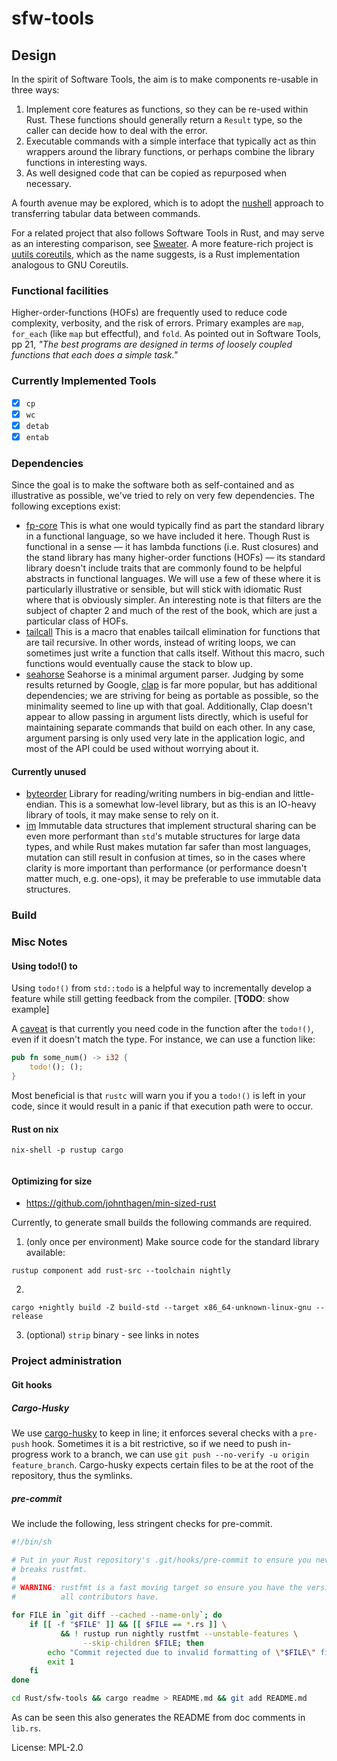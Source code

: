 # sfw-tools

## Design

In the spirit of Software Tools, the aim is to make components re-usable
in three ways:

 1. Implement core features as functions, so they can be re-used within Rust.
    These functions should generally return a `Result` type, so the caller
    can decide how to deal with the error.
 2. Executable commands with a simple interface that typically act as thin
    wrappers around the library functions, or perhaps combine the library
    functions in interesting ways.
 3. As well designed code that can be copied as repurposed when necessary.

A fourth avenue may be explored, which is to adopt the
[nushell](https://github.com/rjbs/Sweater) approach to transferring
tabular data between commands.

For a related project that also follows Software Tools in Rust, and
may serve as an interesting comparison, see
[Sweater](https://github.com/rjbs/Sweater).
A more feature-rich project is [uutils coreutils](https://github.com/uutils/coreutils),
which as the name suggests, is a Rust implementation analogous to
GNU Coreutils.

### Functional facilities

Higher-order-functions (HOFs) are frequently used to reduce code
complexity, verbosity, and the risk of errors. Primary examples are
`map`, `for_each` (like `map` but effectful), and `fold`. As pointed
out in Software Tools, pp 21, *"The best programs are designed in
terms of loosely coupled functions that each does a simple task."*

### Currently Implemented Tools
- [x] `cp`
- [x] `wc`
- [x] `detab`
- [x] `entab`

### Dependencies

Since the goal is to make the software both as self-contained and
as illustrative as possible, we've tried to rely on very few dependencies.
The following exceptions exist:

- [fp-core](https://docs.rs/fp-core)
  This is what one would typically find as part the standard library
  in a functional language, so we have included it here. Though Rust is functional
  in a sense — it has lambda functions (i.e. Rust closures) and the stand library
  has many higher-order functions (HOFs) — its standard library doesn't include
  traits that are commonly found to be helpful abstracts in functional languages.
  We will use a few of these where it is particularly illustrative or sensible,
  but will stick with idiomatic Rust where that is obviously simpler.
  An interesting note is that filters are the subject of chapter 2 and much of
  the rest of the book, which are just a particular class of HOFs.
- [tailcall](https://docs.rs/tailcall)
  This is a macro that enables tailcall elimination for functions that are
  tail recursive. In other words, instead of writing loops, we can sometimes
  just write a function that calls itself. Without this macro, such functions
  would eventually cause the stack to blow up.
- [seahorse](https://docs.rs/seahorse)
  Seahorse is a minimal argument parser. Judging by some results
  returned by Google, [clap](https://clap.rs) is far more popular, but
  has additional dependencies; we are striving for being as portable
  as possible, so the minimality seemed to line up with that
  goal. Additionally, Clap doesn't appear to allow passing in argument
  lists directly, which is useful for maintaining separate commands
  that build on each other. In any case, argument parsing is only used
  very late in the application logic, and most of the API could be used
  without worrying about it.

#### Currently unused

- [byteorder](docs.rs/byteorder) Library for reading/writing numbers
  in big-endian and little-endian. This is a somewhat low-level library,
  but as this is an IO-heavy library of tools, it may make sense to rely
  on it.
- [im](https://docs.rs/im)
  Immutable data structures that implement structural sharing can be
  even more performant than `std`'s mutable structures for large
  data types, and while Rust makes mutation far safer than most languages,
  mutation can still result in confusion at times, so in the cases where
  clarity is more important than performance (or performance doesn't
  matter much, e.g. one-ops), it may be preferable to use immutable data
  structures.


### Build

### Misc Notes

#### Using todo!() to

Using `todo!()` from `std::todo` is a helpful way to incrementally
develop a feature while still getting feedback from the
compiler. [**TODO**: show example]

A [caveat](https://github.com/rust-lang/rfcs/issues/3045) is that
currently you need code in the function after the `todo!()`, even
if it doesn't match the type. For instance, we can use a function
like:

```rust
pub fn some_num() -> i32 {
    todo!(); ();
}
```

Most beneficial is that `rustc` will warn you if you a `todo!()` is
left in your code, since it would result in a panic if that execution
path were to occur.

#### Rust on nix

```plain
nix-shell -p rustup cargo


```

#### Optimizing for size

* https://github.com/johnthagen/min-sized-rust

Currently, to generate small builds the following commands
are required.

1. (only once per environment) Make source code for the standard library available:

```plain
rustup component add rust-src --toolchain nightly
```

2.

```plain
cargo +nightly build -Z build-std --target x86_64-unknown-linux-gnu --release
```

3. (optional) `strip` binary - see links in notes


### Project administration

#### Git hooks

##### Cargo-Husky

We use [cargo-husky](https://github.com/rhysd/cargo-husky) to keep in
line; it enforces several checks with a `pre-push` hook. Sometimes it
is a bit restrictive, so if we need to push
in-progress work to a branch, we can use
`git push --no-verify -u origin feature_branch`.
Cargo-husky expects certain files to be at the root of the repository,
thus the symlinks.

##### pre-commit

We include the following, less stringent checks for pre-commit.

```bash
#!/bin/sh

# Put in your Rust repository's .git/hooks/pre-commit to ensure you never
# breaks rustfmt.
#
# WARNING: rustfmt is a fast moving target so ensure you have the version that
#          all contributors have.

for FILE in `git diff --cached --name-only`; do
    if [[ -f "$FILE" ]] && [[ $FILE == *.rs ]] \
           && ! rustup run nightly rustfmt --unstable-features \
                --skip-children $FILE; then
        echo "Commit rejected due to invalid formatting of \"$FILE\" file."
        exit 1
    fi
done

cd Rust/sfw-tools && cargo readme > README.md && git add README.md
```
As can be seen this also generates the README from doc comments in `lib.rs`.


License: MPL-2.0
